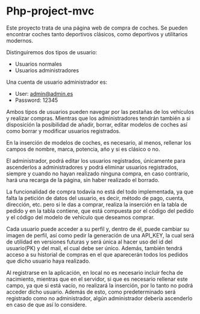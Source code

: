 # Php-project-mvc

Este proyecto trata de una página web de compra de coches. Se pueden encontrar coches tanto deportivos clásicos, como deportivos y utilitarios modernos.

Distinguiremos dos tipos de usuario: 
  - Usuarios normales
  - Usuarios administradores

Una cuenta de usuario administrador es:
  - User: admin@admin.es
  - Password: 12345

Ambos tipos de usuarios pueden navegar por las pestañas de los vehículos y realizar compras. Mientras que los administradores tendrán también a si disposición la posibilidad de añadir, borrar, editar modelos de coches así como borrar y modificar usuarios registrados.

En la inserción de modelos de coches, es necesario, al menos, rellenar los campos de nombre, marca, potencia, año y si es clásico o no.

El administrador, podrá editar los usuarios registrados, únicamente para ascenderlos a administradores y podrá eliminar usuarios registrados, siempre y cuando no hayan realizado ninguna compra, en caso contrario, hará una recarga de la página, sin haber realizado el borrado.

La funcionalidad de compra todavía no está del todo implementada, ya que falta la petición de datos del usuario, es decir, método de pago, cuenta, dirección, etc. pero si le das a comprar, realiza la inserción en la tabla de pedido y en la tabla contiene, que está compuesta por el código del pedido y el código del modelo de vehículo que deseamos comprar.

Cada usuario puede acceder a su perfil y, dentro de él, puede cambiar su imagen de perfil, así como pedir la generación de una API_KEY, la cual será de utilidad en versiones futuras y será única al hacer uso del id del usuario(PK) y del mail, el cual debe ser único. Además, también tendrá acceso a su historial de compras en el que aparecerán todos los pedidos que dicho usuario haya realizado.

Al registrarse en la aplicación, en local no es necesario incluir fecha de nacimiento, mientras que en el servidor, si que es necesario rellenar este campo, ya que si está vacío, no realizará la inserción, por lo tanto no podrá acceder dicho usuario. Además de esto, como predeterminado será registrado como no administrador, algún administrador debería ascenderlo en caso de que así lo considere.



